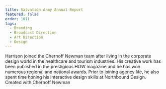 ```yaml
---
title: Salvation Army Annual Report
featured: false
order: 1011
tags: 
  - Branding
  - Broadcast Direction
  - Art Direction
  - Design
---
```


Harrison joined the Chernoff Newman team after living in the corporate design world in the healthcare and tourism industries. His creative work has been published in the prestigious HOW magazine and he has won numerous regional and national awards. Prior to joining agency life, he also spent time honing his interactive design skills at Northbound Design.
Created with Chernoff Newman